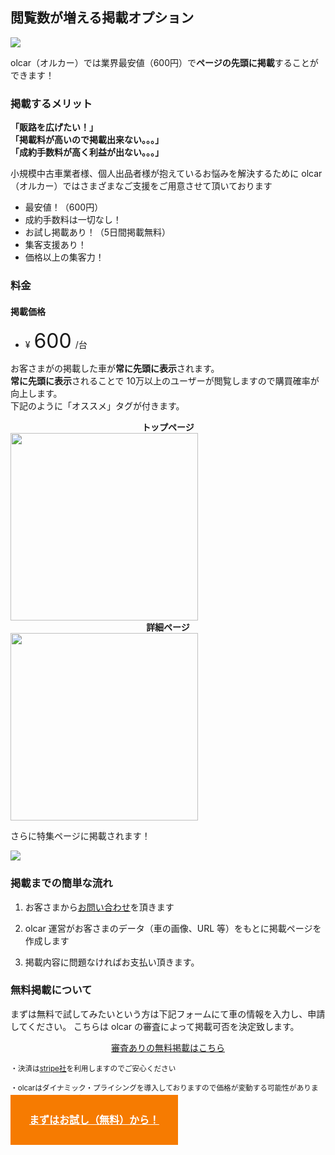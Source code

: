 ## <i class="mdi mdi-car" style="font-size:32px;color:#f67b01;position: relative;top: 4px;"></i>閲覧数が増える掲載オプション

<img src="/banner/exhibit.png"/>

olcar（オルカー）では業界最安値（600円）で**ページの先頭に掲載**することができます！

### 掲載するメリット

**「販路を広げたい！」**<br>
**「掲載料が高いので掲載出来ない。。。」**<br>
**「成約手数料が高く利益が出ない。。。」**

小規模中古車業者様、個人出品者様が抱えているお悩みを解決するために olcar（オルカー）ではさまざまなご支援をご用意させて頂いております

- 最安値！（600円）
- 成約手数料は一切なし！
- お試し掲載あり！（5日間掲載無料）
- 集客支援あり！
- 価格以上の集客力！

### 料金

#### 掲載価格

- ¥<span style="font-size:32px;margin: 0 6px;">600</span>/台

お客さまがの掲載した車が**常に先頭に表示**されます。<br>
**常に先頭に表示**されることで 10万以上のユーザーが閲覧しますので購買確率が向上します。<br>
下記のように「オススメ」タグが付きます。<br>

<div style="text-align: center;font-weight: bold;">トップページ</div>
<img style="width: 300px;height: auto;" src="/img/bronze_list.png">

<div style="text-align: center;font-weight: bold;">詳細ページ</div>
<img style="width: 300px;height: auto;" src="/img/bronze_detail.png">

さらに特集ページに掲載されます！

<a href="/?isSponsor=true">
    <img src="/banner/recommendation.png">
</a>

### 掲載までの簡単な流れ

1. お客さまから<a href="https://forms.gle/Q2hQvMqLP9Jw2bea6" rel="noreferrer" target="_blank">お問い合わせ</a>を頂きます

1. olcar 運営がお客さまのデータ（車の画像、URL 等）をもとに掲載ページを作成します

1. 掲載内容に問題なければお支払い頂きます。

### 無料掲載について

まずは無料で試してみたいという方は下記フォームにて車の情報を入力し、申請してください。
こちらは olcar の審査によって掲載可否を決定致します。

<a href="/post" rel="noreferrer" style="text-align: center; display: block;">審査ありの無料掲載はこちら</a>

<small>・決済は<a href="https://stripe.com/jp" rel="noreferrer" target="_blank">stripe社</a>を利用しますのでご安心ください</small><br>

<small>・olcarはダイナミック・プライシングを導入しておりますので価格が変動する可能性があります。その際には周知致しますのでご安心ください</small>

<a href="https://forms.gle/Q2hQvMqLP9Jw2bea6" rel="noreferrer" target="_blank" class="search__action__content__primary v-btn v-btn--is-elevated v-btn--has-bg theme--light elevation-1 v-size--large" style="background-color:#f67b01;border-color:#f67b01;color: white;font-weight: bold;position: sticky;bottom: 2rem;left: 0;width: 100%;padding: 30px;font-size: 16px;margin: 12px 0 20px;z-index: 100;">
<i class="mdi mdi-email-outline" style="font-size:32px;"></i>
まずはお試し（無料）から！
</a>
